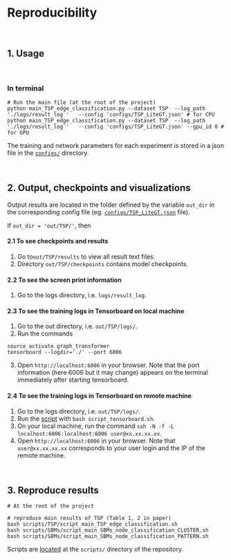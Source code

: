 # Reproducibility


<br>

## 1. Usage


<br>

### In terminal

```
# Run the main file (at the root of the project)
python main_TSP_edge_classification.py --dataset TSP  --log_path './logs/result_log`'   --config 'configs/TSP_LiteGT.json' # for CPU
python main_TSP_edge_classification.py --dataset TSP  --log_path './logs/result_log`'   --config 'configs/TSP_LiteGT.json' --gpu_id 0 # for GPU
```
The training and network parameters for each experiment is stored in a json file in the [`configs/`](../configs) directory.



<br>

## 2. Output, checkpoints and visualizations

Output results are located in the folder defined by the variable `out_dir` in the corresponding config file (eg. [`configs/TSP_LiteGT.json`](../configs/TSP_GraphTransformer_LapPE_TSP_500k_sparse_graph_BN.json) file).  

If `out_dir = 'out/TSP/'`, then 

#### 2.1 To see checkpoints and results
1. Go to`out/TSP/results` to view all result text files.
2. Directory `out/TSP/checkpoints` contains model checkpoints.

#### 2.2 To see the screen print information

1. Go to the logs directory, i.e. `logs/result_log`.

#### 2.3 To see the training logs in Tensorboard on local machine

1. Go to the out directory, i.e. `out/TSP/logs/`.
2. Run the commands
```
source activate graph_transformer
tensorboard --logdir='./' --port 6006
```
3. Open `http://localhost:6006` in your browser. Note that the port information (here 6006 but it may change) appears on the terminal immediately after starting tensorboard.


#### 2.4 To see the training logs in Tensorboard on remote machine
1. Go to the logs directory, i.e. `out/TSP/logs/`.
2. Run the [script](../scripts/TensorBoard/script_tensorboard.sh) with `bash script_tensorboard.sh`.
3. On your local machine, run the command `ssh -N -f -L localhost:6006:localhost:6006 user@xx.xx.xx.xx`.
4. Open `http://localhost:6006` in your browser. Note that `user@xx.xx.xx.xx` corresponds to your user login and the IP of the remote machine.



<br>

## 3. Reproduce results 


```
# At the root of the project 

# reproduce main results of TSP (Table 1, 2 in paper) 
bash scripts/TSP/script_main_TSP_edge_classification.sh 
bash scripts/SBMs/script_main_SBMs_node_classification_CLUSTER.sh 
bash scripts/SBMs/script_main_SBMs_node_classification_PATTERN.sh
```

Scripts are [located](../scripts/) at the `scripts/` directory of the repository.

 

 <br>


















<br><br><br>